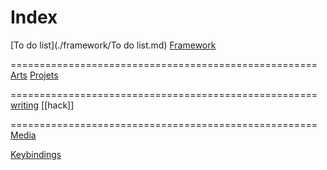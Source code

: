 # Index

[To do list](./framework/To do list.md)
[Framework](./framework/framework.md)

=====================================================
[Arts](arts/Art.md)
[Projets](projets/Projets.md)

=====================================================
[writing](./writing/writing.md)
[[hack]]

=====================================================
[Media](./media/media.md)

[Keybindings](./cheatsheets/Keybindings)
